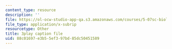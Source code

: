 ```yaml
---
content_type: resource
description: ''
file: https://ol-ocw-studio-app-qa.s3.amazonaws.com/courses/5-07sc-biological-chemistry-i-fall-2013/88c01697e3b55ef397bd85dc50451589_wyT7EFJlBak.vtt
file_type: application/x-subrip
resourcetype: Other
title: 3play caption file
uid: 88c01697-e3b5-5ef3-97bd-85dc50451589
---
```

